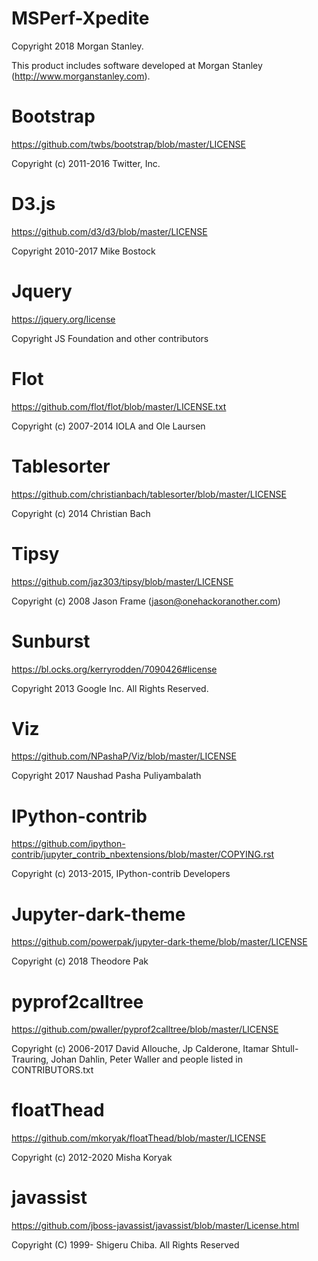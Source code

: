 MSPerf-Xpedite
==============

Copyright 2018 Morgan Stanley.

This product includes software developed at Morgan Stanley (http://www.morganstanley.com).

Bootstrap
=========

https://github.com/twbs/bootstrap/blob/master/LICENSE

Copyright (c) 2011-2016 Twitter, Inc.

D3.js
=====

https://github.com/d3/d3/blob/master/LICENSE

Copyright 2010-2017 Mike Bostock

Jquery
======

https://jquery.org/license

Copyright JS Foundation and other contributors

Flot
====

https://github.com/flot/flot/blob/master/LICENSE.txt

Copyright (c) 2007-2014 IOLA and Ole Laursen

Tablesorter
===========

https://github.com/christianbach/tablesorter/blob/master/LICENSE

Copyright (c) 2014 Christian Bach

Tipsy
=====

https://github.com/jaz303/tipsy/blob/master/LICENSE

Copyright (c) 2008 Jason Frame (jason@onehackoranother.com)

Sunburst
========

https://bl.ocks.org/kerryrodden/7090426#license

Copyright 2013 Google Inc. All Rights Reserved.

Viz
===

https://github.com/NPashaP/Viz/blob/master/LICENSE

Copyright 2017 Naushad Pasha Puliyambalath

IPython-contrib
===============

https://github.com/ipython-contrib/jupyter_contrib_nbextensions/blob/master/COPYING.rst

Copyright (c) 2013-2015, IPython-contrib Developers

Jupyter-dark-theme
===============

https://github.com/powerpak/jupyter-dark-theme/blob/master/LICENSE

Copyright (c) 2018 Theodore Pak

pyprof2calltree
===============

https://github.com/pwaller/pyprof2calltree/blob/master/LICENSE

Copyright (c) 2006-2017 David Allouche, Jp Calderone, Itamar Shtull-Trauring,
Johan Dahlin, Peter Waller and people listed in CONTRIBUTORS.txt

floatThead
==========

https://github.com/mkoryak/floatThead/blob/master/LICENSE

Copyright (c) 2012-2020 Misha Koryak

javassist
==========

https://github.com/jboss-javassist/javassist/blob/master/License.html

Copyright (C) 1999- Shigeru Chiba. All Rights Reserved
